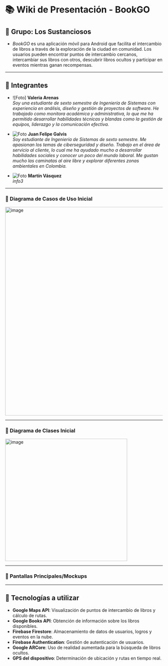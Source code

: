# 📚 Wiki de Presentación - BookGO

## 📌 Grupo: Los Sustanciosos

- _BookGO_ es una aplicación móvil para Android que facilita el intercambio de libros a través de la exploración de la ciudad en comunidad. Los usuarios pueden encontrar puntos de intercambio cercanos, intercambiar sus libros con otros, descubrir libros ocultos y participar en eventos mientras ganan recompensas. 
---

## 👥 Integrantes  

- ![Foto] **Valeria Arenas**  
  _Soy una estudiante de sexto semestre de Ingeniería de Sistemas con experiencia en análisis, diseño y gestión de proyectos de software. He trabajado como monitora académica y administrativa, lo que me ha permitido desarrollar habilidades técnicas y blandas como la gestión de equipos, liderazgo y la comunicación efectiva._

- ![Foto](https://github.com/user-attachments/assets/8c78c5f9-72ab-49af-b164-e825609b8e6a) **Juan Felipe Galvis**  
  _Soy estudiante de Ingeniería de Sistemas de sexto semestre. Me apasionan los temas de ciberseguridad y diseño. Trabajo en el área de servicio al cliente, lo cual me ha ayudado mucho a desarrollar habilidades sociales y conocer un poco del mundo laboral. Me gustan mucho las caminatas al aire libre y explorar diferentes zonas ambientales en Colombia._

- ![Foto](URL_DE_LA_FOTO) **Martín Vásquez**  
  _info3_

---


### 🔹 Diagrama de Casos de Uso Inicial  
<img width="665" alt="image" src="https://github.com/user-attachments/assets/55573a8b-6749-4ae3-bda7-d895bd05c1cc" />


---

### 🔹 Diagrama de Clases Inicial  
<img width="390" alt="image" src="https://github.com/user-attachments/assets/735d7bb6-fb8d-4e2a-87de-3e4bcd05a04a" />

---

### 🔹 Pantallas Principales/Mockups


---

## 📌 Tecnologías a utilizar  
- **Google Maps API**: Visualización de puntos de intercambio de libros y cálculo de rutas.  
- **Google Books API**: Obtención de información sobre los libros disponibles.  
- **Firebase Firestore**: Almacenamiento de datos de usuarios, logros y eventos en la nube.  
- **Firebase Authentication**: Gestión de autenticación de usuarios.  
- **Google ARCore**: Uso de realidad aumentada para la búsqueda de libros ocultos.  
- **GPS del dispositivo**: Determinación de ubicación y rutas en tiempo real.  
